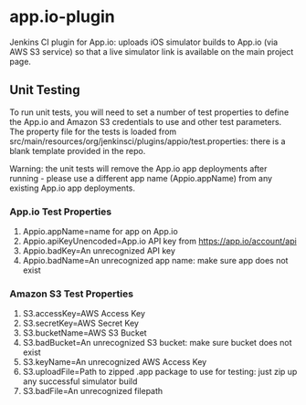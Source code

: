 app.io-plugin
=============

Jenkins CI plugin for App.io: uploads iOS simulator builds to App.io (via AWS S3 service) so that a live simulator link is available on the main project page.

## Unit Testing
To run unit tests, you will need to set a number of test properties to define the App.io and Amazon S3 credentials to use and other test parameters.  The property file for the tests is loaded from src/main/resources/org/jenkinsci/plugins/appio/test.properties: there is a blank template provided in the repo.

Warning: the unit tests will remove the App.io app deployments after running - please use a different app name (Appio.appName) from any existing App.io app deployments.

### App.io Test Properties
1. Appio.appName=name for app on App.io
2. Appio.apiKeyUnencoded=App.io API key from https://app.io/account/api
3. Appio.badKey=An unrecognized API key
4. Appio.badName=An unrecognized app name: make sure app does not exist

### Amazon S3 Test Properties 
1. S3.accessKey=AWS Access Key
2. S3.secretKey=AWS Secret Key
3. S3.bucketName=AWS S3 Bucket
4. S3.badBucket=An unrecognized S3 bucket: make sure bucket does not exist
5. S3.keyName=An unrecognized AWS Access Key
6. S3.uploadFile=Path to zipped .app package to use for testing: just zip up any successful simulator build
7. S3.badFile=An unrecognized filepath



